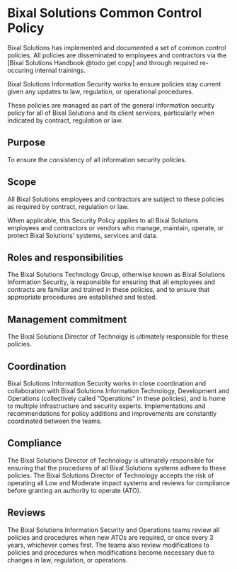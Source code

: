 # Bixal Solutions Common Control Policy

Bixal Solutions has implemented and documented a set of common control policies. All policies are disseminated to employees and contractors via the [Bixal Solutions Handbook @todo get copy] and through required re-occuring internal trainings.

Bixal Solutions Information Security works to ensure policies stay current given any updates to law, regulation, or operational procedures.

These policies are managed as part of the general information security policy for all of Bixal Solutions and its client services, particularly when indicated by contract, regulation or law.

## Purpose

To ensure the consistency of all information security policies.

## Scope

All Bixal Solutions employees and contractors are subject to these policies as required by
contract, regulation or law.

When applicable, this Security Policy applies to all Bixal Solutions employees and
contractors or vendors who manage, maintain, operate, or protect Bixal Solutions' systems,
services and data.

## Roles and responsibilities

The Bixal Solutions Technology Group, otherwise known as Bixal Solutions Information Security, is responsible for ensuring that all employees and contracts are familiar and trained in these policies, and to ensure that appropriate procedures are established and tested.

## Management commitment

The Bixal Solutions Director of Technolgy is ultimately responsible for these policies.

## Coordination

Bixal Solutions Information Security works in close coordination and collaboration with Bixal Solutions Information Technology, Development and Operations (collectively called "Operations" in these policies), and is home to multiple infrastructure and security experts. Implementations and recommendations for policy additions and improvements are constantly coordinated between the teams.

## Compliance

The Bixal Solutions Director of Technology is ultimately responsible for ensuring that the procedures of all Bixal Solutions systems adhere to these policies. The Bixal Solutions Director of Technology accepts the risk of operating all Low and Moderate impact systems and reviews for compliance before granting an authority to operate (ATO).

## Reviews

The Bixal Solutions Information Security and Operations teams review all policies and procedures when new ATOs are required, or once every 3 years, whichever comes first. The teams also review modifications to policies and procedures when modifications become necessary due to changes in law, regulation, or operations.
